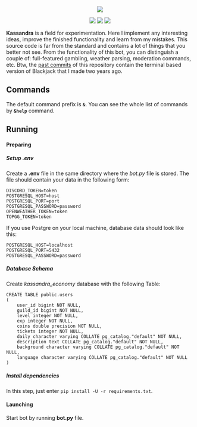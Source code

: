 <p align="center" style="margin: 10px;"><a href="https://top.gg/bot/708690846735663184"><img src="https://top.gg/api/widget/708690846735663184.svg?usernamecolor=000000&topcolor=ffffff"></a></p>
<p align="center">
    <a href="https://github.com/Ghosteon/discord-bot-kassandra"><img src="https://img.shields.io/badge/python-3.8-blue?style=flat-square"></a>
    <a href="https://github.com/psf/black"><img src="https://img.shields.io/badge/code%20style-black-black?style=flat-square"></a>
    <a href="https://github.com/Ghosteon/discord-bot-kassandra/blob/master/LICENSE"><img src="https://img.shields.io/badge/license-MIT-a31f34?style=flat-square"></a>
</p>
    
**Kassandra** is a field for experimentation. Here I implement any interesting ideas, improve the finished functionality and learn from my mistakes. This source code is far from the standard and contains a lot of things that you better not see. From the functionality of this bot, you can distinguish a couple of: full-featured gambling, weather parsing, moderation commands, etc. Btw, the [past commits](https://github.com/Ghosteon/discord-bot-kassandra/tree/f2d8b270daa521e41a7adf9bae63fbaad7356578) of this repository contain the terminal based version of Blackjack that I made two years ago.

## Commands
The default command prefix is **`&`**. You can see the whole list of commands by **`&help`** command.

## Running

#### Preparing
##### Setup .env
Create a **.env** file in the same directory where the *bot.py* file is stored. The file should contain your data in the following form:
```
DISCORD_TOKEN=token
POSTGRESQL_HOST=host
POSTGRESQL_PORT=port
POSTGRESQL_PASSWORD=password
OPENWEATHER_TOKEN=token
TOPGG_TOKEN=token
```
If you use Postgre on your local machine, database data should look like this:
```
POSTGRESQL_HOST=localhost
POSTGRESQL_PORT=5432
POSTGRESQL_PASSWORD=password
```
##### Database Schema
Create *kassandra_economy* database with the following Table:
```
CREATE TABLE public.users
(
    user_id bigint NOT NULL,
    guild_id bigint NOT NULL,
    level integer NOT NULL,
    exp integer NOT NULL,
    coins double precision NOT NULL,
    tickets integer NOT NULL,
    daily character varying COLLATE pg_catalog."default" NOT NULL,
    description text COLLATE pg_catalog."default" NOT NULL,
    background character varying COLLATE pg_catalog."default" NOT NULL,
    language character varying COLLATE pg_catalog."default" NOT NULL
)
```
##### Install dependencies
In this step, just enter `pip install -U -r requirements.txt`.

#### Launching
Start bot by running **bot.py** file.
